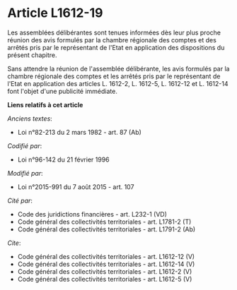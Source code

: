 # Article L1612-19

Les assemblées délibérantes sont tenues informées dès leur plus proche réunion des avis formulés par la chambre régionale des
comptes et des arrêtés pris par le représentant de l'Etat en application des dispositions du présent chapitre. 

Sans attendre la réunion de l'assemblée délibérante, les avis formulés par la chambre régionale des comptes et les arrêtés
pris par le représentant de l'Etat en application des articles L. 1612-2, L. 1612-5, L. 1612-12 et L. 1612-14 font l'objet
d'une publicité immédiate.

**Liens relatifs à cet article**

_Anciens textes_:

  - Loi n°82-213 du 2 mars 1982 - art. 87 (Ab)

_Codifié par_:

  - Loi n°96-142 du 21 février 1996

_Modifié par_:

  - Loi n°2015-991 du 7 août 2015 - art. 107

_Cité par_:

  - Code des juridictions financières - art. L232-1 (VD)
  - Code général des collectivités territoriales - art. L1781-2 (T)
  - Code général des collectivités territoriales - art. L1791-2 (Ab)

_Cite_:

  - Code général des collectivités territoriales - art. L1612-12 (V)
  - Code général des collectivités territoriales - art. L1612-14 (V)
  - Code général des collectivités territoriales - art. L1612-2 (V)
  - Code général des collectivités territoriales - art. L1612-5 (V)
